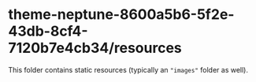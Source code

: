 # theme-neptune-8600a5b6-5f2e-43db-8cf4-7120b7e4cb34/resources

This folder contains static resources (typically an `"images"` folder as well).
